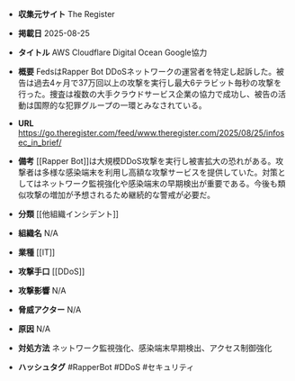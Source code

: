 - **収集元サイト**
The Register

- **掲載日**
2025-08-25

- **タイトル**
AWS Cloudflare Digital Ocean Google協力

- **概要**
FedsはRapper Bot DDoSネットワークの運営者を特定し起訴した。被告は過去4ヶ月で37万回以上の攻撃を実行し最大6テラビット毎秒の攻撃を行った。捜査は複数の大手クラウドサービス企業の協力で成功し、被告の活動は国際的な犯罪グループの一環とみなされている。

- **URL**
https://go.theregister.com/feed/www.theregister.com/2025/08/25/infosec_in_brief/

- **備考**
[[Rapper Bot]]は大規模DDoS攻撃を実行し被害拡大の恐れがある。攻撃者は多様な感染端末を利用し高額な攻撃サービスを提供していた。対策としてはネットワーク監視強化や感染端末の早期検出が重要である。今後も類似攻撃の増加が予想されるため継続的な警戒が必要だ。

- **分類**
[[他組織インシデント]]

- **組織名**
N/A

- **業種**
[[IT]]

- **攻撃手口**
[[DDoS]]

- **攻撃影響**
N/A

- **脅威アクター**
N/A

- **原因**
N/A

- **対処方法**
ネットワーク監視強化、感染端末早期検出、アクセス制御強化

- **ハッシュタグ**
#RapperBot #DDoS #セキュリティ
